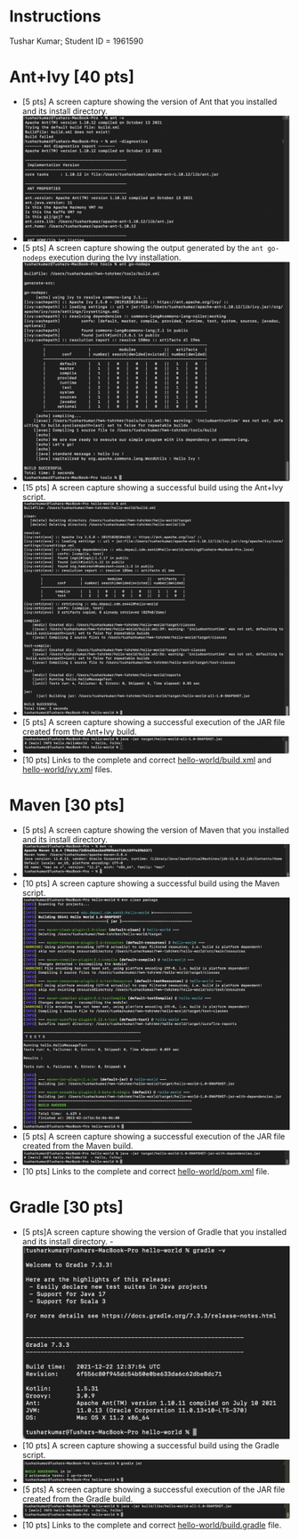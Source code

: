 # Instructions
Tushar Kumar; Student ID = 1961590

# Ant+Ivy [40 pts]
- [5 pts] A screen capture showing the version of Ant that you installed and its install directory.
- ![Ant_1](images/Ant_1.png)
- [5 pts] A screen capture showing the output generated by the `ant go-nodeps` execution during the Ivy installation.
- ![Ant_2](images/Ant_2.png)
- [15 pts] A screen capture showing a successful build using the Ant+Ivy script.
- ![Ant_3](images/Ant_3.png)
- [5 pts] A screen capture showing a successful execution of the JAR file created from the Ant+Ivy build.
- ![Ant_4](images/Ant_4.png)
- [10 pts] Links to the complete and correct [hello-world/build.xml](hello-world/build.xml) and [hello-world/ivy.xml](hello-world/ivy.xml) files.

# Maven [30 pts]
- [5 pts] A screen capture showing the version of Maven that you installed and its install directory.
- ![MNV_1](images/MVN_1.png)
- [10 pts] A screen capture showing a successful build using the Maven script.
- ![MVN_2](images/MVN_2.png)
- [5 pts] A screen capture showing a successful execution of the JAR file created from the Maven build.
- ![MVN_3](images/MVN_3.png)
- [10 pts] Links to the complete and correct [hello-world/pom.xml](hello-world/pom.xml) file.

# Gradle [30 pts]
- [5 pts]A screen capture showing the version of Gradle that you installed and its install directory.
-![Gradle_1](images/Gradle_1.png)
- [10 pts] A screen capture showing a successful build using the Gradle script.
- ![Gradle_2](images/Gradle_2.png)
- [5 pts] A screen capture showing a successful execution of the JAR file created from the Gradle build.
- ![Gradle_3](images/Gradle_3.png)
- [10 pts] Links to the complete and correct [hello-world/build.gradle](hello-world/build.gradle) file.
